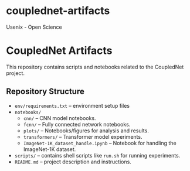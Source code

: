 # couplednet-artifacts
Usenix - Open Science
# CoupledNet Artifacts

This repository contains scripts and notebooks related to the CoupledNet project.

## Repository Structure
- `env/requirements.txt` – environment setup files
- `notebooks/`
  - `cnn/` – CNN model notebooks.
  - `fcnn/` – Fully connected network notebooks.
  - `plots/` – Notebooks/figures for analysis and results.
  - `transformers/` – Transformer model experiments.
  - `ImageNet-1K_dataset_handle.ipynb` – Notebook for handling the ImageNet-1K dataset.
- `scripts/` – contains shell scripts like `run.sh` for running experiments.
- `README.md` – project description and instructions.
